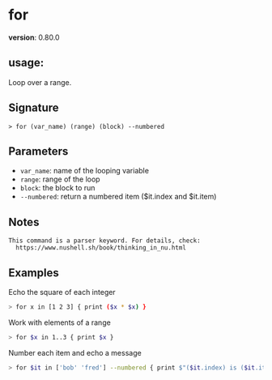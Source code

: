 # for

**version**: 0.80.0

## **usage**:

Loop over a range.

## Signature

`> for (var_name) (range) (block) --numbered`

## Parameters

- `var_name`: name of the looping variable
- `range`: range of the loop
- `block`: the block to run
- `--numbered`: return a numbered item ($it.index and $it.item)

## Notes

```text
This command is a parser keyword. For details, check:
  https://www.nushell.sh/book/thinking_in_nu.html
```

## Examples

Echo the square of each integer

```bash
> for x in [1 2 3] { print ($x * $x) }
```

Work with elements of a range

```bash
> for $x in 1..3 { print $x }
```

Number each item and echo a message

```bash
> for $it in ['bob' 'fred'] --numbered { print $"($it.index) is ($it.item)" }
```

